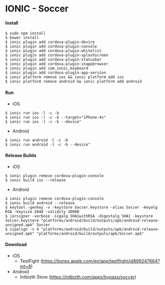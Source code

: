 IONIC - Soccer
=============================

#### Install
```
$ sudo npm install
$ bower install
$ ionic plugin add cordova-plugin-device
$ ionic plugin add cordova-plugin-console
$ ionic plugin add cordova-plugin-whitelist
$ ionic plugin add cordova-plugin-splashscreen
$ ionic plugin add cordova-plugin-statusbar
$ ionic plugin add cordova-plugin-inappbrowser
$ ionic plugin add com.ionic.keyboard
$ ionic plugin add cordova-plugin-app-version
$ ionic platform remove ios && ionic platform add ios
$ ionic platform remove android && ionic platform add android
```

#### Run
* iOS
```shell
$ ionic run ios -l -c -b
$ ionic run ios -l -c -b --target="iPhone-4s"
$ ionic run ios -l -c -b --device"
```
* Android
```
$ ionic run android -l -c -b
$ ionic run android -l -c -b --device"
```

#### Release Builds
* iOS
```shell
$ ionic plugin remove cordova-plugin-console
$ ionic build ios --release
```
* Android
```
$ ionic plugin remove cordova-plugin-console
$ ionic build android --release
$ keytool -genkey -v -keystore Soccer.keystore -alias Soccer -keyalg RSA -keysize 2048 -validity 10000
$ jarsigner -verbose -sigalg SHA1withRSA -digestalg SHA1 -keystore Soccer.keystore "platforms/android/build/outputs/apk/android-release-unsigned.apk" Soccer
$ zipalign -v 4 "platforms/android/build/outputs/apk/android-release-unsigned.apk" "platforms/android/build/outputs/apk/Soccer.apk"
```

#### Download
* iOS
  - TestFight (https://itunes.apple.com/en/app/testflight/id899247664?mt=8)
* Android
  - Intbizth Store (https://intbizth.com/apps/bypass/soccer)
